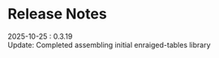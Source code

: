 # Release Notes

2025-10-25 : 0.3.19  
Update: Completed assembling initial enraiged-tables library

